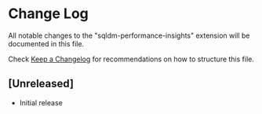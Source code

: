 # Change Log
All notable changes to the "sqldm-performance-insights" extension will be documented in this file.

Check [Keep a Changelog](http://keepachangelog.com/) for recommendations on how to structure this file.

## [Unreleased]
- Initial release
